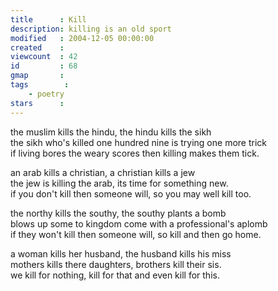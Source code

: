 ```yaml
---
title      : Kill
description: killing is an old sport
modified   : 2004-12-05 00:00:00
created    :
viewcount  : 42
id         : 68
gmap       :
tags        :
    - poetry
stars      :
---
```


the muslim kills the hindu, the hindu kills the sikh  
the sikh who's killed one hundred nine is trying one more trick  
if living bores the weary scores then killing makes them tick.

an arab kills a christian, a christian kills a jew  
the jew is killing the arab, its time for something new.  
if you don't kill then someone will, so you may well kill too.

the northy kills the southy, the southy plants a bomb  
blows up some to kingdom come with a professional's aplomb  
if they won't kill then someone will, so kill and then go home.

a woman kills her husband, the husband kills his miss  
mothers kills there daughters, brothers kill their sis.  
we kill for nothing, kill for that and even kill for this.
